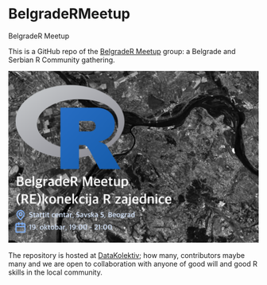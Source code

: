 # BelgradeRMeetup
BelgradeR Meetup

This is a GitHub repo of the [BelgradeR Meetup](https://www.meetup.com/BelgradeR) group: a Belgrade and Serbian R Community gathering.

![](_img/BelgradeR_Oct2022.png)

The repository is hosted at [DataKolektiv](https://github.com/datakolektiv); how many, contributors maybe many and we are open to collaboration with anyone of good will and good R skills in the local community. 
